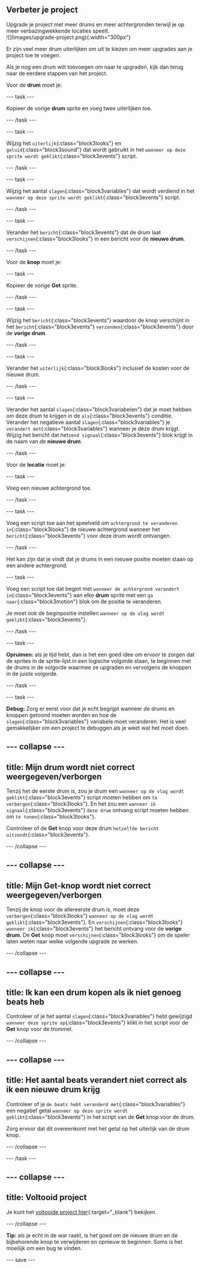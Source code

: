 ## Verbeter je project

<div style="display: flex; flex-wrap: wrap">
<div style="flex-basis: 200px; flex-grow: 1; margin-right: 15px;">
Upgrade je project met meer drums en meer achtergronden terwijl je op meer verbazingwekkende locaties speelt. 
</div>
<div>
![](images/upgrade-project.png){:width="300px"}
</div>
</div>

Er zijn veel meer drum uiterlijken om uit te kiezen om meer upgrades aan je project toe te voegen.

Als je nog een drum wilt toevoegen om naar te upgraden, kijk dan terug naar de eerdere stappen van het project.

Voor de **drum** moet je:

--- task ---

Kopieer de vorige **drum** sprite en voeg twee uiterlijken toe.

--- /task ---

--- task ---

Wijzig het `uiterlijk`{:class="block3looks"} en `geluid`{:class="block3sound"} dat wordt gebruikt in het `wanneer op deze sprite wordt geklikt`{:class="block3events"} script.

--- /task ---

--- task ---

Wijzig het aantal `slagen`{:class="block3variables"} dat wordt verdiend in het `wanneer op deze sprite wordt geklikt`{:class="block3events"} script.

--- /task ---

--- task ---

Verander het `bericht`{:class="block3events"} dat de drum laat `verschijnen`{:class="block3looks"} in een bericht voor de **nieuwe drum**.

--- /task ---

Voor de **knop** moet je:

--- task ---

Kopieer de vorige **Get** sprite.

--- /task ---

--- task ---

Wijzig het `bericht`{:class="block3events"} waardoor de knop verschijnt in het `bericht`{:class="block3events"} `verzonden`{:class="block3events"} door de **vorige drum**.

--- /task ---

--- task ---

Verander het `uiterlijk`{:class="block3looks"} inclusief de kosten voor de nieuwe drum.

--- /task ---

--- task ---

Verander het aantal `slagen`{:class="block3variabelen"} dat je moet hebben om deze drum te krijgen in de `als`{:class="block3events"} conditie. Verander het negatieve aantal `slagen`{:class="block3variables"} je `verandert met`{:class="block3variables"} wanneer je deze drum krijgt. Wijzig het bericht dat het`zend signaal`{:class="block3events"} blok krijgt in de naam van de **nieuwe drum**.

--- /task ---

Voor de **locatie** moet je:

--- task ---

Voeg een nieuwe achtergrond toe.

--- /task ---

--- task ---

Voeg een script toe aan het speelveld om `achtergrond te veranderen in`{:class="block3looks"} de nieuwe achtergrond wanneer het `bericht`{:class="block3events"} voor deze drum wordt ontvangen.

--- /task ---

Het kan zijn dat je vindt dat je drums in een nieuwe positie moeten staan op een andere achtergrond.

--- task ---

Voeg een script toe dat begint met `wanneer de achtergrond verandert in`{:class="block3events"} aan elke **drum** sprite met een `ga naar`{:class="block3motion"} blok om de positie te veranderen.

Je moet ook de beginpositie instellen `wanneer op de vlag wordt geklikt`{:class="block3events"}.

--- /task ---

--- task ---

**Opruimen:** als je tijd hebt, dan is het een goed idee om ervoor te zorgen dat de sprites in de sprite-lijst in een logische volgorde staan, te beginnen met de drums in de volgorde waarmee ze upgraden en vervolgens de knoppen in de juiste volgorde.

--- /task ---

--- task ---

**Debug:** Zorg er eerst voor dat je echt begrijpt wanneer de drums en knoppen getoond moeten worden en hoe de `slagen`{:class="block3variables"} variabele moet veranderen. Het is veel gemakkelijker om een project te debuggen als je weet wat het moet doen.

--- collapse ---
---
title: Mijn drum wordt niet correct weergegeven/verborgen
---

Tenzij het de eerste drum is, zou je drum een `wanneer op de vlag wordt geklikt`{:class="block3events"} script moeten hebben om `te verbergen`{:class="block3looks"}. En het zou een `wanneer ik signaal`{:class="block3events"} `deze drum` ontvang script moeten hebben om `te tonen`{:class="block3looks"}.

Controleer of de **Get** knop voor deze drum `hetzelfde bericht uitzendt`{:class="block3events"}.


--- /collapse ---

--- collapse ---
---
title: Mijn Get-knop wordt niet correct weergegeven/verborgen
---

Tenzij de knop voor de allereerste drum is, moet deze `verbergen`{:class="block3looks"} `wanneer op de vlag wordt geklikt`{:class="block3events"}. En `verschijnen`{:class="block3looks"} `wanneer ik`{:class="block3events"} het bericht ontvang voor de **vorige drum**. De **Get** knop moet `verschijnen`{:class="block3looks"} om de speler laten weten naar welke volgende upgrade ze werken.

--- /collapse ---

--- collapse ---
---
title: Ik kan een drum kopen als ik niet genoeg beats heb
---

Controleer of je het aantal `slagen`{:class="block3variables"} hebt gewijzigd `wanneer deze sprite op`{:class="block3events"} klikt in het script voor de **Get** knop voor de trommel.

--- /collapse ---

--- collapse ---
---
title: Het aantal beats verandert niet correct als ik een nieuwe drum krijg
---

Controleer of je `de beats hebt veranderd met`{:class="block3variables"} een negatief getal `wanneer op deze sprite wordt geklikt`{:class="block3events"} in het script van de **Get** knop voor de drum.

Zorg ervoor dat dit overeenkomt met het getal op het uiterlijk van de drum knop.

--- /collapse ---

--- /task ---

--- collapse ---
---
title: Voltooid project
---

Je kunt het [voltooide project hier](https://scratch.mit.edu/projects/522323676/){:target="_blank"} bekijken.

--- /collapse ---

**Tip:** als je echt in de war raakt, is het goed om de nieuwe drum en de bijbehorende knop te verwijderen en opnieuw te beginnen. Soms is het moeilijk om een bug te vinden.

--- save ---
